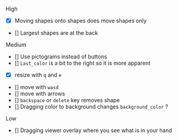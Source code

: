 High
- [x] Moving shapes onto shapes does move shapes only
- [] Largest shapes are at the back

Medium
- [] Use pictograms instead of buttons
- [] `Last_color` is a bit to the right so it is more apparent
- [x] resize with `q` and `e`
- [] move with `wasd`
- [] move with arrows
- [] `backspace` or `delete` key removes shape
- [] Dragging color to background changes `background_color` ?

Low
- [] Dragging viewer overlay where you see what is in your hand